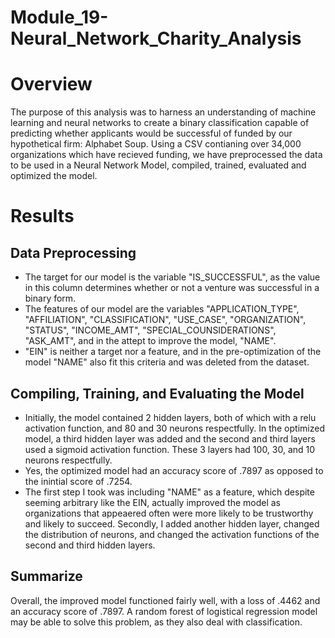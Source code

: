# Module_19-Neural_Network_Charity_Analysis

# Overview

The purpose of this analysis was to harness an understanding of machine learning and neural networks to create a binary classification capable of predicting whether applicants would be successful of funded by our hypothetical firm: Alphabet Soup. Using a CSV contianing over 34,000 organizations which have recieved funding, we have preprocessed the data to be used in a Neural Network Model, compiled, trained, evaluated and optimized the model.

# Results

## Data Preprocessing

- The target for our model is the variable "IS_SUCCESSFUL", as the value in this column determines whether or not a venture was successful in a binary form.
- The features of our model are the variables "APPLICATION_TYPE", "AFFILIATION", "CLASSIFICATION", "USE_CASE", "ORGANIZATION", "STATUS", "INCOME_AMT", "SPECIAL_COUNSIDERATIONS", "ASK_AMT", and in the attept to improve the model, "NAME".
- "EIN" is neither a target nor a feature, and in the pre-optimization of the model "NAME" also fit this criteria and was deleted from the dataset.

## Compiling, Training, and Evaluating the Model

- Initially, the model contained 2 hidden layers, both of which with a relu activation function, and 80 and 30 neurons respectfully. In the optimized model, a third hidden layer was added and the second and third layers used a sigmoid activation function. These 3 layers had 100, 30, and 10 neurons respectfully.
- Yes, the optimized model had an accuracy score of .7897 as opposed to the inintial score of .7254.
- The first step I took was including "NAME" as a feature, which despite seeming arbitrary like the EIN, actually improved the model as organizations that appeaered often were more likely to be trustworthy and likely to succeed. Secondly, I added another hidden layer, changed the distribution of neurons, and changed the activation functions of the second and third hidden layers.

## Summarize

Overall, the improved model functioned fairly well, with a loss of .4462 and an accuracy score of .7897. A random forest of logistical regression model may be able to solve this problem, as they also deal with classification.
